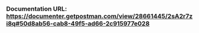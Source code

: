 ### Documentation URL: https://documenter.getpostman.com/view/28661445/2sA2r7zi8q#50d8ab56-cab8-49f5-ad66-2c915977e028